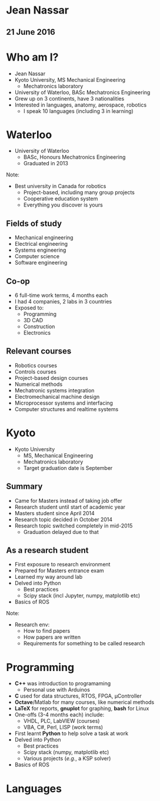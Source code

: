 # Jean Nassar
## 21 June 2016



# Who am I?
- Jean Nassar
- Kyoto University, MS Mechanical Engineering
  - Mechatronics laboratory
- University of Waterloo, BASc Mechatronics Engineering 
- Grew up on 3 continents, have 3 nationalities
- Interested in languages, anatomy, aerospace, robotics
  - I speak 10 languages (including 3 in learning)



# Waterloo
- University of Waterloo
  - BASc, Honours Mechatronics Engineering
  - Graduated in 2013

Note:
- Best university in Canada for robotics
  - Project-based, including many group projects
  - Cooperative education system
  - Everything you discover is yours


## Fields of study
- Mechanical engineering
- Electrical engineering
- Systems engineering
- Computer science
- Software engineering


## Co-op
- 6 full-time work terms, 4 months each
- I had 4 companies, 2 labs in 3 countries
- Exposed to:
  - Programming
  - 3D CAD
  - Construction
  - Electronics


## Relevant courses
- Robotics courses
- Controls courses
- Project-based design courses
- Numerical methods
- Mechatronic systems integration
- Electromechanical machine design
- Microprocessor systems and interfacing
- Computer structures and realtime systems



# Kyoto
- Kyoto University
  - MS, Mechanical Engineering 
  - Mechatronics laboratory
  - Target graduation date is September


## Summary
- Came for Masters instead of taking job offer
- Research student until start of academic year
- Masters student since April 2014
- Research topic decided in October 2014
- Research topic switched completely in mid-2015
  - Graduation delayed due to that <!-- .element: class="fragment" -->


## As a research student
- First exposure to research environment
- Prepared for Masters entrance exam
- Learned my way around lab
- Delved into Python
  - Best practices
  - Scipy stack (incl Jupyter, numpy, matplotlib etc)
- Basics of ROS

Note:
- Research env:
  - How to find papers
  - How papers are written
  - Requirements for something to be called research



# Programming
- **C++** was introduction to programaming
  - Personal use with Arduinos
- **C** used for data structures, RTOS, FPGA, µController
- **Octave**/Matlab for many courses, like numerical methods
- **LaTeX** for reports, **gnuplot** for graphing, **bash** for Linux
- One-offs (3-4 months each) include:
  - VHDL, PLC, LabVIEW (courses) 
  - VBA, C#, Perl, LISP (work terms)
- First learnt **Python** to help solve a task at work
- Delved into Python
  - Best practices
  - Scipy stack (numpy, matplotlib etc)
  - Various projects (*e.g.*, a KSP solver)
- Basics of ROS



# Languages
